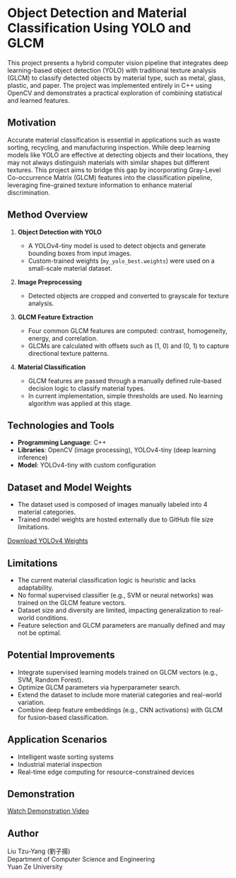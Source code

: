 # Object Detection and Material Classification Using YOLO and GLCM

This project presents a hybrid computer vision pipeline that integrates deep learning-based object detection (YOLO) with traditional texture analysis (GLCM) to classify detected objects by material type, such as metal, glass, plastic, and paper. The project was implemented entirely in C++ using OpenCV and demonstrates a practical exploration of combining statistical and learned features.

## Motivation

Accurate material classification is essential in applications such as waste sorting, recycling, and manufacturing inspection. While deep learning models like YOLO are effective at detecting objects and their locations, they may not always distinguish materials with similar shapes but different textures. This project aims to bridge this gap by incorporating Gray-Level Co-occurrence Matrix (GLCM) features into the classification pipeline, leveraging fine-grained texture information to enhance material discrimination.

## Method Overview

1. **Object Detection with YOLO**
   - A YOLOv4-tiny model is used to detect objects and generate bounding boxes from input images.
   - Custom-trained weights (`my_yolo_best.weights`) were used on a small-scale material dataset.

2. **Image Preprocessing**
   - Detected objects are cropped and converted to grayscale for texture analysis.

3. **GLCM Feature Extraction**
   - Four common GLCM features are computed: contrast, homogeneity, energy, and correlation.
   - GLCMs are calculated with offsets such as (1, 0) and (0, 1) to capture directional texture patterns.

4. **Material Classification**
   - GLCM features are passed through a manually defined rule-based decision logic to classify material types.
   - In current implementation, simple thresholds are used. No learning algorithm was applied at this stage.

## Technologies and Tools

- **Programming Language**: C++
- **Libraries**: OpenCV (image processing), YOLOv4-tiny (deep learning inference)
- **Model**: YOLOv4-tiny with custom configuration

## Dataset and Model Weights

- The dataset used is composed of images manually labeled into 4 material categories.
- Trained model weights are hosted externally due to GitHub file size limitations.

[Download YOLOv4 Weights](https://drive.google.com/drive/folders/1ZmPFxEZ_VvaQVP2O_kExBN98cEGbEjKV?usp=sharing)

## Limitations

- The current material classification logic is heuristic and lacks adaptability.
- No formal supervised classifier (e.g., SVM or neural networks) was trained on the GLCM feature vectors.
- Dataset size and diversity are limited, impacting generalization to real-world conditions.
- Feature selection and GLCM parameters are manually defined and may not be optimal.

## Potential Improvements

- Integrate supervised learning models trained on GLCM vectors (e.g., SVM, Random Forest).
- Optimize GLCM parameters via hyperparameter search.
- Extend the dataset to include more material categories and real-world variation.
- Combine deep feature embeddings (e.g., CNN activations) with GLCM for fusion-based classification.

## Application Scenarios

- Intelligent waste sorting systems
- Industrial material inspection
- Real-time edge computing for resource-constrained devices

## Demonstration

[Watch Demonstration Video](https://youtu.be/7BL6nNVUg5g?si=NFSCnNQaenV-8Ck4)

## Author

Liu Tzu-Yang (劉子揚)  
Department of Computer Science and Engineering  
Yuan Ze University
